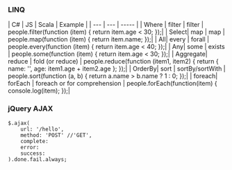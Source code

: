 ### LINQ

| C# | JS | Scala | Example |
| --- | --- | -----  |
| Where | filter | filter | people.filter(function (item) { return item.age < 30; });|
| Select| map | map | people.map(function (item) { return item.name; });|
| All| every | forall | people.every(function (item) { return  item.age < 40; });|
| Any| some | exists | people.some(function (item) { return  item.age < 30; });|
| Aggregate| reduce | fold (or reduce) | people.reduce(function (item1, item2) {	return  { name: '', age: item1.age + item2.age }; });|
| OrderBy| sort | sortBy/sortWith | people.sort(function (a, b) { return  a.name > b.name ? 1 : 0; });|
| foreach| forEach | foreach or for comprehension | people.forEach(function(item) { console.log(item); });|


### jQuery AJAX

```
$.ajax(
	url: '/hello',
	method: 'POST' //'GET',
	complete:
	error:
	success:
).done.fail.always;
```
